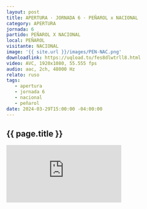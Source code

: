 ```yaml
---
layout: post
title: APERTURA · JORNADA 6 · PEÑAROL x NACIONAL
category: APERTURA
jornada: 6
partido: PEÑAROL X NACIONAL
local: PEÑAROL
visitante: NACIONAL
image: '{{ site.url }}/images/PEN-NAC.png'
downloadlink: https://uqload.to/fes8dlwtrll8.html
video: AVC, 1920x1080, 55.555 fps
audio: aac, 2ch, 48000 Hz
relato: ruso
tags:
   - apertura
   - jornada 6
   - nacional
   - peñarol
date: 2024-03-29T15:00:00 -04:00:00
---
```


<div class="espacio kustom_culture">
  <h2>{{ page.title }}</h2>
</div>

<iframe  class="position-relative w-100 h-100 border-0" src="https://uqload.to/embed-fes8dlwtrll8.html" frameborder=0 marginwidth=0 marginheight=0 scrolling=NO allowfullscreen></iframe>

<br>
